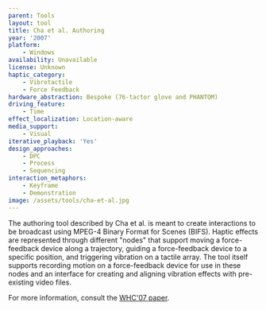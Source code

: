 ```yaml
---
parent: Tools
layout: tool
title: Cha et al. Authoring
year: '2007'
platform:
    - Windows
availability: Unavailable
license: Unknown
haptic_category:
    - Vibrotactile
    - Force Feedback
hardware_abstraction: Bespoke (76-tactor glove and PHANTOM)
driving_feature:
    - Time
effect_localization: Location-aware
media_support:
    - Visual
iterative_playback: 'Yes'
design_approaches:
    - DPC
    - Process
    - Sequencing
interaction_metaphors:
    - Keyframe
    - Demonstration
image: /assets/tools/cha-et-al.jpg
---
```

The authoring tool described by Cha et al. is meant to create interactions to be broadcast using MPEG-4 Binary Format for Scenes (BIFS).
Haptic effects are represented through different "nodes" that support moving a force-feedback device along a trajectory, guiding a force-feedback device to a specific position, and triggering vibration on a tactile array.
The tool itself supports recording motion on a force-feedback device for use in these nodes and an interface for creating and aligning vibration effects with pre-existing video files.

For more information, consult the [WHC'07 paper](https://doi.org/10.1109/WHC.2007.20).
